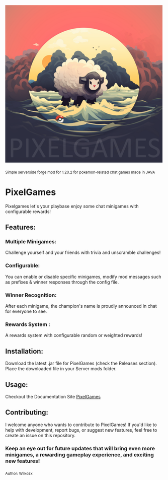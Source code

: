 <img src="https://github.com/Wilkozx/PixelGames/blob/main/src/main/resources/assets/pixelgames.png" height="500" width="500" >

<sub> Simple serverside forge mod for 1.20.2 for pokemon-related chat games made in JAVA </sub>
# PixelGames

Pixelgames let's your playbase enjoy some chat minigames with configurable rewards!

## Features:

### Multiple Minigames: 
Challenge yourself and your friends with trivia and unscramble challenges!

### Configurable:
You can enable or disable specific minigames, modify mod messages such as prefixes & winner responses through the config file.

### Winner Recognition: 
After each minigame, the champion's name is proudly announced in chat for everyone to see.

### Rewards System :
A rewards system with configurable random or weighted rewards!

## Installation:

Download the latest .jar file for PixelGames (check the Releases section).
Place the downloaded file in your Server mods folder.

## Usage:

Checkout the Documentation Site [PixelGames](https://wilkozx.github.io/PixelGames)

## Contributing:

I welcome anyone who wants to contribute to PixelGames! If you'd like to help with development, report bugs, or suggest new features, feel free to create an issue on this repository.

### Keep an eye out for future updates that will bring even more minigames, a rewarding gameplay experience, and exciting new features!
<sub> Author: Wilkozx </sub>
